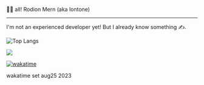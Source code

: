 
👋🏻 all! Rodion Mern (aka lontone)


---


I'm not an experienced developer yet! But I already know something ✍️.



![Top Langs](https://github-readme-stats.vercel.app/api/top-langs/?username=rodionmern&layout=compact)



![](https://komarev.com/ghpvc/?username=rodionmern&style=for-the-badge)

[![wakatime](https://wakatime.com/badge/user/d52bec14-dffa-463f-81b4-063d9254b6f9.svg)](https://wakatime.com/@d52bec14-dffa-463f-81b4-063d9254b6f9)

wakatime set aug25 2023

